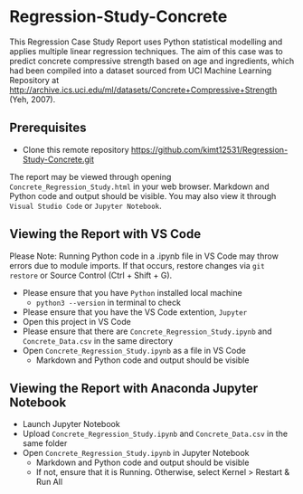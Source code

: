 # Regression-Study-Concrete
This Regression Case Study Report uses Python statistical modelling and applies multiple linear regression techniques. The aim of this case was to predict concrete compressive strength based on age and ingredients, which had been compiled into a dataset sourced from UCI Machine Learning Repository at http://archive.ics.uci.edu/ml/datasets/Concrete+Compressive+Strength (Yeh, 2007).

## Prerequisites
- Clone this remote repository https://github.com/kimt12531/Regression-Study-Concrete.git

The report may be viewed through opening `Concrete_Regression_Study.html` in your web browser. Markdown and Python code and output should be visible. You may also view it through `Visual Studio Code` or `Jupyter Notebook`.

## Viewing the Report with VS Code
Please Note: Running Python code in a .ipynb file in VS Code may throw errors due to module imports. If that occurs, restore changes via `git restore` or Source Control (Ctrl + Shift + G).

- Please ensure that you have `Python` installed local machine
    - `python3 --version` in terminal to check
- Please ensure that you have the VS Code extention, `Jupyter`
- Open this project in VS Code
- Please ensure that there are `Concrete_Regression_Study.ipynb` and `Concrete_Data.csv` in the same directory
- Open `Concrete_Regression_Study.ipynb` as a file in VS Code
    - Markdown and Python code and output should be visible
    
## Viewing the Report with Anaconda Jupyter Notebook
- Launch Jupyter Notebook
- Upload `Concrete_Regression_Study.ipynb` and `Concrete_Data.csv` in the same folder
- Open `Concrete_Regression_Study.ipynb` in Jupyter Notebook
    - Markdown and Python code and output should be visible
    - If not, ensure that it is Running. Otherwise, select Kernel > Restart & Run All
